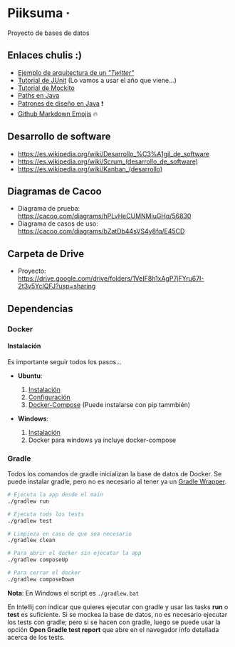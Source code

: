 # Piiksuma &middot;
Proyecto de bases de datos

## Enlaces chulis :)
- [Ejemplo de arquitectura de un _"Twitter"_](https://github.com/donnemartin/system-design-primer/blob/master/solutions/system_design/twitter/README.md)
- [Tutorial de JUnit](https://www.tutorialspoint.com/junit/junit_test_framework.htm) (Lo vamos a usar el año que viene...)
- [Tutorial de Mockito](https://www.tutorialspoint.com/mockito/mockito_junit_integration.htm)
- [Paths en Java](https://www.baeldung.com/java-path)
- [Patrones de diseño en Java](https://www.journaldev.com/1827/java-design-patterns-example-tutorial) :exclamation:
- [Github Markdown Emojis](https://gist.github.com/rxaviers/7360908#file-gistfile1-md) :fire:

## Desarrollo de software
- https://es.wikipedia.org/wiki/Desarrollo_%C3%A1gil_de_software
- https://es.wikipedia.org/wiki/Scrum_(desarrollo_de_software)
- https://es.wikipedia.org/wiki/Kanban_(desarrollo)

## Diagramas de Cacoo
- Diagrama de prueba: https://cacoo.com/diagrams/hPLvHeCUMNMiuGHq/56830
- Diagrama de casos de uso: https://cacoo.com/diagrams/bZatDb44sVS4y8fq/E45CD

## Carpeta de Drive
- Proyecto: https://drive.google.com/drive/folders/1VeIF8h1xAgP7jFYru67I-2t3v5YcIQFJ?usp=sharing


## Dependencias
### Docker
#### Instalación
Es importante seguir todos los pasos...
 * **Ubuntu**:
    1. [Instalación](https://docs.docker.com/install/linux/docker-ce/ubuntu/)
    2. [Configuración](https://docs.docker.com/install/linux/linux-postinstall/)
    3. [Docker-Compose](https://docs.docker.com/compose/install/) (Puede instalarse con pip tammbién)

 * **Windows**:
    1. [Instalación](https://docs.docker.com/docker-for-windows/install/#install-docker-desktop-for-windows-desktop-app)
    2. Docker para windows ya incluye docker-compose
### Gradle
Todos los comandos de gradle inicializan la base de datos de Docker. Se puede instalar gradle, pero no es necesario al tener ya un [Gradle Wrapper](https://docs.gradle.org/5.3.1/userguide/gradle_wrapper.html).
```bash
# Ejecuta la app desde el main
./gradlew run

# Ejecuta tods los tests
./gradlew test

# Limpieza en caso de que sea necesario
./gradlew clean

# Para abrir el docker sin ejecutar la app
./gradlew composeUp

# Para cerrar el docker
./gradlew composeDown
```
**Nota**: En Windows el script es `./gradlew.bat`

En Intellij con indicar que quieres ejecutar con gradle y usar las tasks **run** o **test** es suficiente. Si se mockea la base de datos, no es necesario ejecutar los tests con gradle; pero si se hacen con gradle, luego se puede usar la opción **Open Gradle test report** que abre en el navegador info detallada acerca de los tests.
